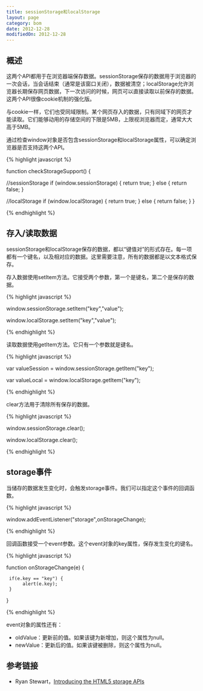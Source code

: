 ```yaml
---
title: sessionStorage和localStorage
layout: page
category: bom
date: 2012-12-28
modifiedOn: 2012-12-28
---
```


## 概述

这两个API都用于在浏览器端保存数据。sessionStorage保存的数据用于浏览器的一次会话，当会话结束（通常是该窗口关闭），数据被清空；localStorage允许浏览器长期保存网页数据，下一次访问的时候，网页可以直接读取以前保存的数据。这两个API很像cookie机制的强化版。

与cookie一样，它们也受同域限制。某个网页存入的数据，只有同域下的网页才能读取。它们能够动用的存储空间的下限是5MB，上限视浏览器而定，通常大大高于5MB。

通过检查window对象是否包含sessionStorage和localStorage属性，可以确定浏览器是否支持这两个API。

{% highlight javascript %}

function checkStorageSupport() {
 
  //sessionStorage
  if (window.sessionStorage) {
    return true;
  } else {
    return false;
  }
   
  //localStorage
  if (window.localStorage) {
    return true;
  } else {
    return false;
  }
}

{% endhighlight %}

## 存入/读取数据

sessionStorage和localStorage保存的数据，都以“键值对”的形式存在。每一项都有一个键名，以及相对应的数据。这里需要注意，所有的数据都是以文本格式保存。

存入数据使用setItem方法。它接受两个参数，第一个是键名，第二个是保存的数据。

{% highlight javascript %}

window.sessionStorage.setItem("key","value");

window.localStorage.setItem("key","value");

{% endhighlight %}

读取数据使用getItem方法。它只有一个参数就是键名。

{% highlight javascript %}

var valueSession = window.sessionStorage.getItem("key");

var valueLocal = window.localStorage.getItem("key");

{% endhighlight %}

clear方法用于清除所有保存的数据。

{% highlight javascript %}

window.sessionStorage.clear();

window.localStorage.clear(); 

{% endhighlight %}

## storage事件

当储存的数据发生变化时，会触发storage事件。我们可以指定这个事件的回调函数。

{% highlight javascript %}

window.addEventListener("storage",onStorageChange);

{% endhighlight %}

回调函数接受一个event参数。这个event对象的key属性，保存发生变化的键名。

{% highlight javascript %}

function onStorageChange(e) {

     if(e.key == "key") {
          alert(e.key);    
     }
    
}

{% endhighlight %}

event对象的属性还有：

- oldValue：更新前的值。如果该键为新增加，则这个属性为null。
- newValue：更新后的值。如果该键被删除，则这个属性为null。

## 参考链接

-  Ryan Stewart，[Introducing the HTML5 storage APIs](http://www.adobe.com/devnet/html5/articles/html5-storage-apis.html)
